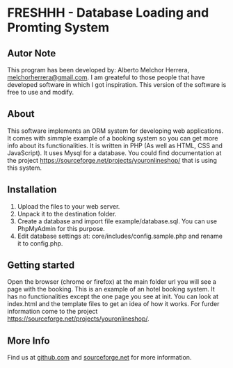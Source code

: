 # FRESHHH - Database Loading and Promting System

## Autor Note

This program has been developed by: Alberto Melchor Herrera, melchorherrera@gmail.com. I am greateful to those people that have developed software in which I got inspiration. This version of the software is free to use and modify.

## About

This software implements an ORM system for developing web applications. It comes with simmple example of a booking system so you can get more info about its functionalities. It is written in PHP (As well as HTML, CSS and JavaScript). It uses Mysql for a database. You could find documentation at the project https://sourceforge.net/projects/youronlineshop/ that is using this system.

## Installation

1. Upload the files to your web server.
2. Unpack it to the destination folder.
3. Create a database and import file example/database.sql. You can use PhpMyAdmin for this purpose.
4. Edit database settings at: core/includes/config.sample.php and rename it to config.php.

## Getting started

Open the browser (chrome or firefox) at the main folder url you will see a page with the booking. This is an example of an hotel booking system. It has no functionalities except the one page you see at init. You can look at index.html and the template files to get an idea of how it works. For furder information come to the project https://sourceforge.net/projects/youronlineshop/.

## More Info

Find us at [github.com](https://github.com/petazeta/freshhh/) and [sourceforge.net](https://sourceforge.net/projects/youronlineshop/) for more information.